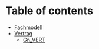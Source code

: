 # Table of contents

* [Fachmodell](README.md)
* [Vertrag](vertrag/README.md)
  * [Gn\_VERT](vertrag/gn_vert.md)
